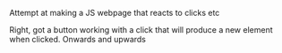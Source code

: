 Attempt at making a JS webpage that reacts to clicks etc


Right, got a button working with a click that will produce a new element when clicked. Onwards and upwards
